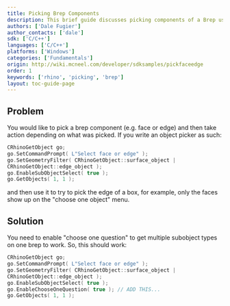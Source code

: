 ```yaml
---
title: Picking Brep Components
description: This brief guide discusses picking components of a Brep using C/C++.
authors: ['Dale Fugier']
author_contacts: ['dale']
sdk: ['C/C++']
languages: ['C/C++']
platforms: ['Windows']
categories: ['Fundamentals']
origin: http://wiki.mcneel.com/developer/sdksamples/pickfaceedge
order: 1
keywords: ['rhino', 'picking', 'brep']
layout: toc-guide-page
---
```


 
## Problem

You would like to pick a brep component (e.g. face or edge) and then take action depending on what was picked.  If you write an object picker as such:

```cpp
CRhinoGetObject go;
go.SetCommandPrompt( L"Select face or edge" );
go.SetGeometryFilter( CRhinoGetObject::surface_object |
CRhinoGetObject::edge_object );
go.EnableSubObjectSelect( true );
go.GetObjects( 1, 1 );
```

and then use it to try to pick the edge of a box, for example, only the faces show up on the "choose one object" menu.

## Solution

You need to enable "choose one question" to get multiple subobject types on one brep to work.  So, this should work:

```cpp
CRhinoGetObject go;
go.SetCommandPrompt( L"Select face or edge" );
go.SetGeometryFilter( CRhinoGetObject::surface_object |
CRhinoGetObject::edge_object );
go.EnableSubObjectSelect( true );
go.EnableChooseOneQuestion( true ); // ADD THIS...
go.GetObjects( 1, 1 );
```
